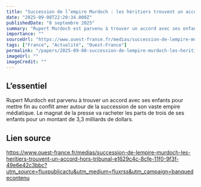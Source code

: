 ```yaml
---
title: "Succession de l’empire Murdoch : les héritiers trouvent un accord hors tribunal"
date: "2025-09-08T22:20:34.000Z"
publishedDate: "8 septembre 2025"
summary: "Rupert Murdoch est parvenu à trouver un accord avec ses enfants pour mettre fin au conflit amer autour de la succession de son vaste empire médiatique. Le magnat de la presse va racheter les parts de trois de ses enfants pour un montant de 3,3 milliards de dollars."
importance: ""
sourceUrl: "https://www.ouest-france.fr/medias/succession-de-lempire-murdoch-les-heritiers-trouvent-un-accord-hors-tribunal-e1629c4c-8cfe-11f0-9f3f-49e6e42c3bbc?utm_source=fluxpublicactu&utm_medium=fluxrss&utm_campaign=banquedecontenu"
tags: ["France", "Actualité", "Ouest-France"]
permalink: "/papers/2025-09-08-succession-de-lempire-murdoch-les-heritiers-trouvent-un-accord-hors-tribunal"
imageUrl: ""
imageCredit: ""
---
```


## L’essentiel

Rupert Murdoch est parvenu à trouver un accord avec ses enfants pour mettre fin au conflit amer autour de la succession de son vaste empire médiatique. Le magnat de la presse va racheter les parts de trois de ses enfants pour un montant de 3,3 milliards de dollars.

## Lien source

https://www.ouest-france.fr/medias/succession-de-lempire-murdoch-les-heritiers-trouvent-un-accord-hors-tribunal-e1629c4c-8cfe-11f0-9f3f-49e6e42c3bbc?utm_source=fluxpublicactu&utm_medium=fluxrss&utm_campaign=banquedecontenu
